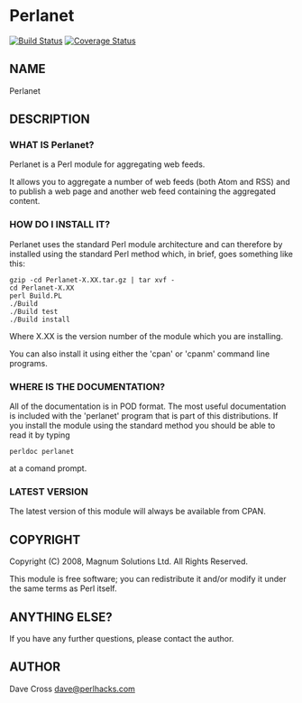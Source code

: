 
# Perlanet

[![Build Status](https://github.com/davorg-cpan/perlanet/actions/workflows/perltest.yml/badge.svg?branch=master)](https://github.com/davorg-cpan/perlanet/actions/workflows/perltest.yml) [![Coverage Status](https://coveralls.io/repos/github/davorg-cpan/perlanet/badge.svg?branch=master)](https://coveralls.io/github/davorg-cpan/perlanet?branch=master)

## NAME

Perlanet

## DESCRIPTION

### WHAT IS Perlanet?

Perlanet is a Perl module for aggregating web feeds.

It allows you to aggregate a number of web feeds (both Atom and RSS) and
to publish a web page and another web feed containing the aggregated
content.

### HOW DO I INSTALL IT?

Perlanet uses the standard Perl module architecture and can therefore by
installed using the standard Perl method which, in brief, goes something
like this:

    gzip -cd Perlanet-X.XX.tar.gz | tar xvf -
    cd Perlanet-X.XX
    perl Build.PL
    ./Build
    ./Build test
    ./Build install

Where X.XX is the version number of the module which you are installing.

You can also install it using either the 'cpan' or 'cpanm' command line
programs.

### WHERE IS THE DOCUMENTATION?

All of the documentation is in POD format. The most useful documentation
is included with the 'perlanet' program that is part of this
distributions. If you install the module using the standard method you
should be able to read it by typing

    perldoc perlanet

at a comand prompt.

### LATEST VERSION

The latest version of this module will always be available from CPAN.

## COPYRIGHT

Copyright (C) 2008, Magnum Solutions Ltd.  All Rights Reserved.

This module is free software; you can redistribute it and/or modify it
under the same terms as Perl itself.

## ANYTHING ELSE?

If you have any further questions, please contact the author.

## AUTHOR

Dave Cross <dave@perlhacks.com>

